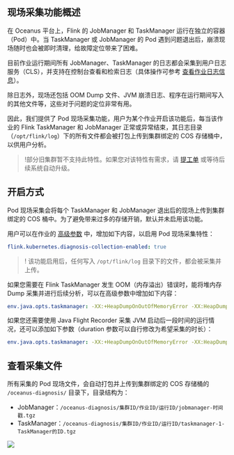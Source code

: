 ## 现场采集功能概述
在 Oceanus 平台上，Flink 的 JobManager 和 TaskManager 运行在独立的容器（Pod）中。当 TaskManager 或 JobManager 的 Pod 遇到问题退出后，崩溃现场随时也会被即时清理，给故障定位带来了困难。

目前作业运行期间所有 JobManager、TaskManager 的日志都会采集到用户日志服务（CLS），并支持在控制台查看和检索日志（具体操作可参考 [查看作业日志信息](https://cloud.tencent.com/document/product/849/48288)）。

除日志外，现场还包括 OOM Dump 文件、JVM 崩溃日志、程序在运行期间写入的其他文件等，这些对于问题的定位非常有用。

因此，我们提供了 Pod 现场采集功能，用户为某个作业开启该功能后，每当该作业的 Flink TaskManager 和 JobManager 正常或异常结束，其日志目录（`/opt/flink/log`）下的所有文件都会被打包上传到集群绑定的 COS 存储桶中，以供用户分析。

> !部分旧集群暂不支持此特性。如果您对该特性有需求，请 [提工单](https://console.cloud.tencent.com/workorder/category) 或等待后续系统自动升级。

## 开启方式
Pod 现场采集会将每个 TaskManager 和 JobManager 退出后的现场上传到集群绑定的 COS 桶中。为了避免带来过多的存储开销，默认并未启用该功能。

用户可以在作业的 [高级参数](https://cloud.tencent.com/document/product/849/53391) 中，增加如下内容，以启用 Pod 现场采集特性：
```yaml
flink.kubernetes.diagnosis-collection-enabled: true
```
> ! 该功能启用后，任何写入 `/opt/flink/log` 目录下的文件，都会被采集并上传。

如果您需要在 Flink TaskManager 发生 OOM（内存溢出）错误时，能将堆内存 Dump 采集并进行后续分析，可以在高级参数中增加如下内容：
```yaml
env.java.opts.taskmanager: -XX:+HeapDumpOnOutOfMemoryError -XX:HeapDumpPath=/opt/flink/log/taskmanager.hprof -XX:ErrorFile=/opt/flink/log/taskmanager.err
```
如果您还需要使用 Java Flight Recorder 采集 JVM 启动后一段时间的运行情况，还可以添加如下参数（duration 参数可以自行修改为希望采集的时长）：

```yaml
env.java.opts.taskmanager: -XX:+HeapDumpOnOutOfMemoryError -XX:HeapDumpPath=/opt/flink/log/taskmanager.hprof -XX:ErrorFile=/opt/flink/log/taskmanager.err -XX:+FlightRecorder -XX:StartFlightRecording=duration=400s,filename=/opt/flink/log/taskmanager.jfr
```


## 查看采集文件
所有采集的 Pod 现场文件，会自动打包并上传到集群绑定的 COS 存储桶的 `/oceanus-diagnosis/` 目录下，目录结构为：
- JobManager：`/oceanus-diagnosis/集群ID/作业ID/运行ID/jobmanager-时间戳.tgz`
- TaskManager：`/oceanus-diagnosis/集群ID/作业ID/运行ID/taskmanager-1-TaskManager的ID.tgz`

![](https://main.qcloudimg.com/raw/8fc1cfe7a63ab0adde590e768b76b77e.png)
